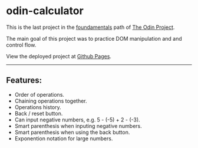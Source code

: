 # odin-calculator

This is the last project in the [foundamentals](https://www.theodinproject.com/paths/foundations/courses/foundations/lessons/calculator) path of [The Odin Project](https://www.theodinproject.com/).

The main goal of this project was to practice DOM manipulation and and control flow.

View the deployed project at [Github Pages](https://krzysztof-kozak.github.io/odin-calculator).

---

## Features:

- Order of operations.
- Chaining operations together.
- Operations history.
- Back / reset button.
- Can input negative numbers, e.g. 5 - (-5) + 2 - (-3).
- Smart parenthesis when inputing negative numbers.
- Smart parenthesis when using the back button.
- Exponention notation for large numbers.
  
